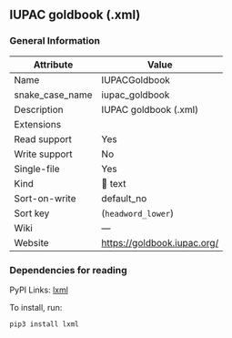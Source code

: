 IUPAC goldbook (.xml)
---------------------

### General Information

| Attribute       | Value                       |
|-----------------|-----------------------------|
| Name            | IUPACGoldbook               |
| snake_case_name | iupac_goldbook              |
| Description     | IUPAC goldbook (.xml)       |
| Extensions      |                             |
| Read support    | Yes                         |
| Write support   | No                          |
| Single-file     | Yes                         |
| Kind            | 📝 text                     |
| Sort-on-write   | default_no                  |
| Sort key        | \(`headword_lower`\)        |
| Wiki            | ―                           |
| Website         | https://goldbook.iupac.org/ |

### Dependencies for reading

PyPI Links: [lxml](https://pypi.org/project/lxml)

To install, run:

```sh
pip3 install lxml
```
